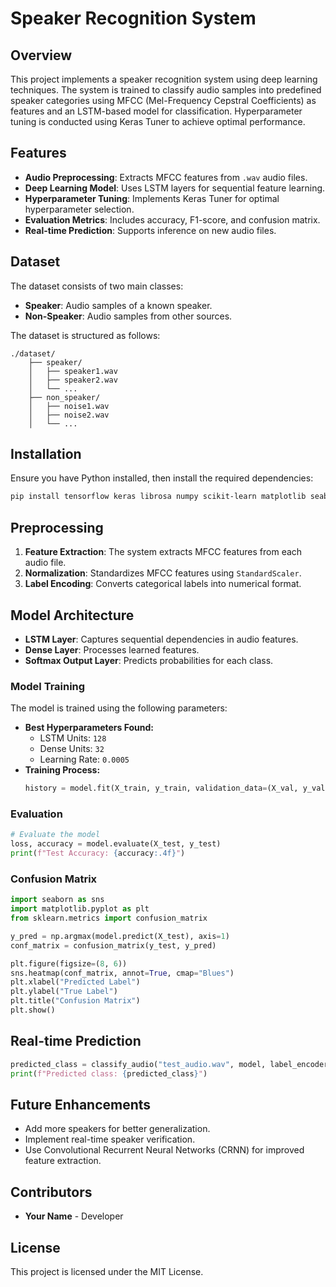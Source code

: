 # Speaker Recognition System

## Overview
This project implements a speaker recognition system using deep learning techniques. The system is trained to classify audio samples into predefined speaker categories using MFCC (Mel-Frequency Cepstral Coefficients) as features and an LSTM-based model for classification. Hyperparameter tuning is conducted using Keras Tuner to achieve optimal performance.

## Features
- **Audio Preprocessing**: Extracts MFCC features from `.wav` audio files.
- **Deep Learning Model**: Uses LSTM layers for sequential feature learning.
- **Hyperparameter Tuning**: Implements Keras Tuner for optimal hyperparameter selection.
- **Evaluation Metrics**: Includes accuracy, F1-score, and confusion matrix.
- **Real-time Prediction**: Supports inference on new audio files.

## Dataset
The dataset consists of two main classes:
- **Speaker**: Audio samples of a known speaker.
- **Non-Speaker**: Audio samples from other sources.

The dataset is structured as follows:
```
./dataset/
    ├── speaker/
    │   ├── speaker1.wav
    │   ├── speaker2.wav
    │   └── ...
    ├── non_speaker/
    │   ├── noise1.wav
    │   ├── noise2.wav
    │   └── ...
```

## Installation
Ensure you have Python installed, then install the required dependencies:
```sh
pip install tensorflow keras librosa numpy scikit-learn matplotlib seaborn keras-tuner
```

## Preprocessing
1. **Feature Extraction**: The system extracts MFCC features from each audio file.
2. **Normalization**: Standardizes MFCC features using `StandardScaler`.
3. **Label Encoding**: Converts categorical labels into numerical format.

## Model Architecture
- **LSTM Layer**: Captures sequential dependencies in audio features.
- **Dense Layer**: Processes learned features.
- **Softmax Output Layer**: Predicts probabilities for each class.

### Model Training
The model is trained using the following parameters:
- **Best Hyperparameters Found:**
  - LSTM Units: `128`
  - Dense Units: `32`
  - Learning Rate: `0.0005`
- **Training Process:**
  ```python
  history = model.fit(X_train, y_train, validation_data=(X_val, y_val), epochs=20, batch_size=32, callbacks=[early_stopping])
  ```

### Evaluation
```python
# Evaluate the model
loss, accuracy = model.evaluate(X_test, y_test)
print(f"Test Accuracy: {accuracy:.4f}")
```

### Confusion Matrix
```python
import seaborn as sns
import matplotlib.pyplot as plt
from sklearn.metrics import confusion_matrix

y_pred = np.argmax(model.predict(X_test), axis=1)
conf_matrix = confusion_matrix(y_test, y_pred)

plt.figure(figsize=(8, 6))
sns.heatmap(conf_matrix, annot=True, cmap="Blues")
plt.xlabel("Predicted Label")
plt.ylabel("True Label")
plt.title("Confusion Matrix")
plt.show()
```

## Real-time Prediction
```python
predicted_class = classify_audio("test_audio.wav", model, label_encoder)
print(f"Predicted class: {predicted_class}")
```

## Future Enhancements
- Add more speakers for better generalization.
- Implement real-time speaker verification.
- Use Convolutional Recurrent Neural Networks (CRNN) for improved feature extraction.

## Contributors
- **Your Name** - Developer

## License
This project is licensed under the MIT License.

